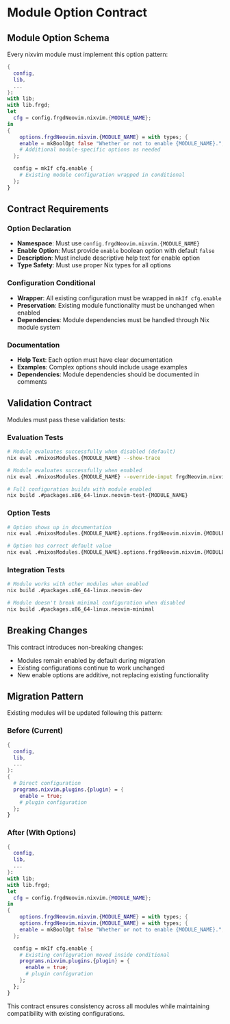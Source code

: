 # Module Option Contract

## Module Option Schema
Every nixvim module must implement this option pattern:

```nix
{
  config,
  lib,
  ...
}:
with lib;
with lib.frgd;
let
  cfg = config.frgdNeovim.nixvim.{MODULE_NAME};
in
{
    options.frgdNeovim.nixvim.{MODULE_NAME} = with types; {
    enable = mkBoolOpt false "Whether or not to enable {MODULE_NAME}.";
    # Additional module-specific options as needed
  };

  config = mkIf cfg.enable {
    # Existing module configuration wrapped in conditional
  };
}
```

## Contract Requirements

### Option Declaration
- **Namespace**: Must use `config.frgdNeovim.nixvim.{MODULE_NAME}`
- **Enable Option**: Must provide `enable` boolean option with default `false`
- **Description**: Must include descriptive help text for enable option
- **Type Safety**: Must use proper Nix types for all options

### Configuration Conditional
- **Wrapper**: All existing configuration must be wrapped in `mkIf cfg.enable`
- **Preservation**: Existing module functionality must be unchanged when enabled
- **Dependencies**: Module dependencies must be handled through Nix module system

### Documentation
- **Help Text**: Each option must have clear documentation
- **Examples**: Complex options should include usage examples
- **Dependencies**: Module dependencies should be documented in comments

## Validation Contract
Modules must pass these validation tests:

### Evaluation Tests
```bash
# Module evaluates successfully when disabled (default)
nix eval .#nixosModules.{MODULE_NAME} --show-trace

# Module evaluates successfully when enabled
nix eval .#nixosModules.{MODULE_NAME} --override-input frgdNeovim.nixvim.{MODULE_NAME}.enable true

# Full configuration builds with module enabled
nix build .#packages.x86_64-linux.neovim-test-{MODULE_NAME}
```

### Option Tests
```bash
# Option shows up in documentation
nix eval .#nixosModules.{MODULE_NAME}.options.frgdNeovim.nixvim.{MODULE_NAME}.enable.description

# Option has correct default value
nix eval .#nixosModules.{MODULE_NAME}.options.frgdNeovim.nixvim.{MODULE_NAME}.enable.default
```

### Integration Tests
```bash
# Module works with other modules when enabled
nix build .#packages.x86_64-linux.neovim-dev

# Module doesn't break minimal configuration when disabled
nix build .#packages.x86_64-linux.neovim-minimal
```

## Breaking Changes
This contract introduces non-breaking changes:
- Modules remain enabled by default during migration
- Existing configurations continue to work unchanged
- New enable options are additive, not replacing existing functionality

## Migration Pattern
Existing modules will be updated following this pattern:

### Before (Current)
```nix
{
  config,
  lib,
  ...
}:
{
  # Direct configuration
  programs.nixvim.plugins.{plugin} = {
    enable = true;
    # plugin configuration
  };
}
```

### After (With Options)
```nix
{
  config,
  lib,
  ...
}:
with lib;
with lib.frgd;
let
  cfg = config.frgdNeovim.nixvim.{MODULE_NAME};
in
{
    options.frgdNeovim.nixvim.{MODULE_NAME} = with types; {
    options.frgdNeovim.nixvim.{MODULE_NAME} = with types; {
    enable = mkBoolOpt false "Whether or not to enable {MODULE_NAME}.";
  };

  config = mkIf cfg.enable {
    # Existing configuration moved inside conditional
    programs.nixvim.plugins.{plugin} = {
      enable = true;
      # plugin configuration
    };
  };
}
```

This contract ensures consistency across all modules while maintaining compatibility with existing configurations.